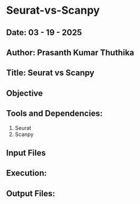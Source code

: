 # Seurat-vs-Scanpy

## Date: 03 - 19 - 2025

## Author: Prasanth Kumar Thuthika

## Title: Seurat vs Scanpy

## Objective


## Tools and Dependencies:
1. Seurat
2. Scanpy

## Input Files


## Execution:

## Output Files: 
